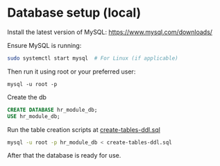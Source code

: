 # Database setup (local)

Install the latest version of MySQL: https://www.mysql.com/downloads/

Ensure MySQL is running:

```sh
sudo systemctl start mysql  # For Linux (if applicable)
```

Then run it using root or your preferred user:

```
mysql -u root -p
```

Create the db

```sql
CREATE DATABASE hr_module_db;
USE hr_module_db;
```

Run the table creation scripts at [create-tables-ddl.sql](create-tables-ddl.sql)

```sh
mysql -u root -p hr_module_db < create-tables-ddl.sql
```

After that the database is ready for use.
